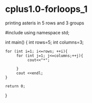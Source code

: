 # cplus1.0-forloops_1
printing asteris in 5 rows and 3 groups

#include <iostream>
using namespace std;

int main()
{
    int rows=5;
    int columns=3;
    
    for (int i=1; i<=rows; ++i){
         for (int j=1; j<=columns;++j){
              cout<<"*";
              
         }
         cout <<endl;
    }

    return 0;
}
